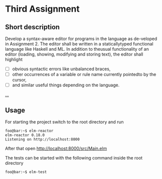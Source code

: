 # Third Assignment
## Short description
Develop a syntax-aware editor for programs in the language as de-veloped in Assignment 2. The editor shall be written in a staticallytyped functional language like Haskell and ML. In addition to theusual functionality of an editor (loading, showing, modifying and storing text), the editor shall highlight

- [ ] obvious syntactic errors like unbalanced braces,
- [ ] other occurrences of a variable or rule name currently pointedto by the cursor,
- [ ] and similar useful things depending on the language.

[...](aufgabe3.pdf)

## Usage

For starting the project switch to the root directory and run

```
foo@bar:~$ elm-reactor
elm-reactor 0.18.0
Listening on http://localhost:8000
```
After that open [http://localhost:8000/src/Main.elm](http://localhost:8000/src/Main.elm)

The tests can be started with the following command inside the root directory

```
foo@bar:~$ elm-test
```